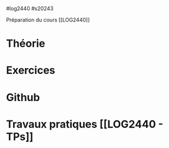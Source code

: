 #log2440 #s20243

Préparation du cours [[LOG2440]]

# Théorie


# Exercices


# Github


# Travaux pratiques [[LOG2440 - TPs]]
